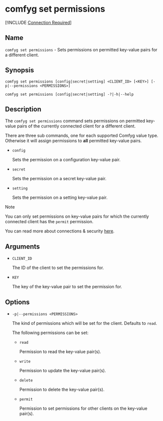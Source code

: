 ﻿# comfyg set permissions

[!INCLUDE [Connection Required](connection_required_note.md)]

## Name

`comfyg set permissions` - Sets permissions on permitted key-value pairs for a different client.

## Synopsis

```shell
comfyg set permissions [config|secret|setting] <CLIENT_ID> [<KEY>] [-p|--permissions <PERMISSIONS>]

comfyg set permissions [config|secret|setting] -?|-h|--help
```

## Description

The `comfyg set permissions` command sets permissions on permitted key-value pairs of the currently connected client for
a different client.

There are three sub commands, one for each supported Comfyg value type. Otherwise it will assign permissions to **all**
permitted key-value pairs.

- `config`

  Sets the permission on a configuration key-value pair.

- `secret`

  Sets the permission on a secret key-value pair.

- `setting`

  Sets the permission on a setting key-value pair.

> [!NOTE]
> You can only set permissions on key-value pairs for which the currently connected client has the `permit` permission.
>
> You can read more about connections & security [here](../TODO.md).

## Arguments

- `CLIENT_ID`

  The ID of the client to set the permissions for.

- `KEY`

  The key of the key-value pair to set the permission for.

## Options

- `-p|--permissions <PERMISSIONS>`

  The kind of permissions which will be set for the client. Defaults to `read`.

  The following permissions can be set:

  - `read`
  
    Permission to read the key-value pair(s).

  - `write`

    Permission to update the key-value pair(s).

  - `delete`

    Permission to delete the key-value pair(s).

  - `permit`

    Permission to set permissions for other clients on the key-value pair(s).
